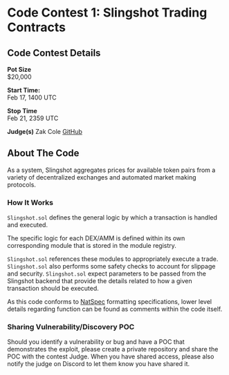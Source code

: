 # Code Contest 1: Slingshot Trading Contracts 
## Code Contest Details
**Pot Size**  
$20,000  
    
**Start Time:**  
Feb 17, 1400 UTC  

**Stop Time**   
Feb 21, 2359 UTC  
  
**Judge(s)**
Zak Cole
[GitHub](https://github.com/zscole)

## About The Code 
As a system, Slingshot aggregates prices for available token pairs
from a variety of decentralized exchanges and automated market making
protocols.  

### How It Works
`Slingshot.sol` defines the general logic by which a transaction is 
handled and executed. 

The specific logic for each DEX/AMM is defined within its own corresponding module that is stored in the module registry.

`Slingshot.sol` references these modules to appropriately execute a trade.
`Slingshot.sol` also performs some safety checks to account for slippage 
and security. `Slingshot.sol` expect parameters to be passed from the Slingshot backend that provide the details related to how a given transaction should be executed.

As this code conforms to [NatSpec](https://docs.soliditylang.org/en/v0.5.10/natspec-format.html#natspec-format) formatting specifications, lower level details regarding function can be found as comments within the code itself.

### Sharing Vulnerability/Discovery POC
Should you identify a vulnerability or bug and have a POC that demonstrates the exploit, please create a private repository and share the POC with the contest Judge. When you have shared access, please also notify the judge on Discord to let them know you have shared it.